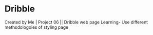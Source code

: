 # Dribble
Created by Me  | Project 06 || Dribble web page
Learning- Use different methodologoies of styling page
